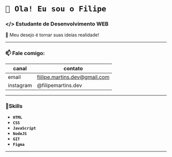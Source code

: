 # `👋 Ola! Eu sou o Filipe`
### </> Estudante de Desenvolvimento WEB
📌 Meu desejo é tornar suas ideias realidade!

<hr>

### 📫 Fale comigo:
  
| canal | contato |
|---|---|
| email | fiilipe.martins.dev@gmail.com | 
| instagram | @filipemartins.dev |

<hr>

### 🎯Skills
- **`HTML`** 
- **`CSS`** 
- **`JavaScript`**
- **`NodeJS`**
- **`GIT`**
- **`Figma`**

<hr>

<!---
FilipeMartins-dev/FilipeMartins-dev is a ✨ special ✨ repository because its `README.md` (this file) appears on your GitHub profile.
You can click the Preview link to take a look at your changes.
--->
